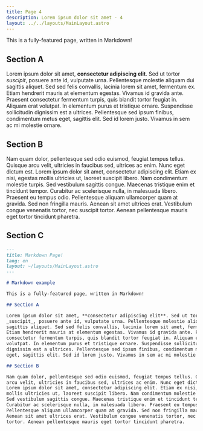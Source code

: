 ```yaml
---
title: Page 4
description: Lorem ipsum dolor sit amet - 4
layout: ../../layouts/MainLayout.astro
---
```


This is a fully-featured page, written in Markdown!

## Section A

Lorem ipsum dolor sit amet, **consectetur adipiscing elit**. Sed ut tortor
_suscipit_, posuere ante id, vulputate urna. Pellentesque molestie aliquam dui
sagittis aliquet. Sed sed felis convallis, lacinia lorem sit amet, fermentum ex.
Etiam hendrerit mauris at elementum egestas. Vivamus id gravida ante. Praesent
consectetur fermentum turpis, quis blandit tortor feugiat in. Aliquam erat
volutpat. In elementum purus et tristique ornare. Suspendisse sollicitudin
dignissim est a ultrices. Pellentesque sed ipsum finibus, condimentum metus
eget, sagittis elit. Sed id lorem justo. Vivamus in sem ac mi molestie ornare.

## Section B

Nam quam dolor, pellentesque sed odio euismod, feugiat tempus tellus. Quisque
arcu velit, ultricies in faucibus sed, ultrices ac enim. Nunc eget dictum est.
Lorem ipsum dolor sit amet, consectetur adipiscing elit. Etiam ex nisi, egestas
mollis ultricies ut, laoreet suscipit libero. Nam condimentum molestie turpis.
Sed vestibulum sagittis congue. Maecenas tristique enim et tincidunt tempor.
Curabitur ac scelerisque nulla, in malesuada libero. Praesent eu tempus odio.
Pellentesque aliquam ullamcorper quam at gravida. Sed non fringilla mauris.
Aenean sit amet ultrices erat. Vestibulum congue venenatis tortor, nec suscipit
tortor. Aenean pellentesque mauris eget tortor tincidunt pharetra.

## Section C

```markdown
---
title: Markdown Page!
lang: en
layout: ~/layouts/MainLayout.astro
---

# Markdown example

This is a fully-featured page, written in Markdown!

## Section A

Lorem ipsum dolor sit amet, **consectetur adipiscing elit**. Sed ut tortor
_suscipit_, posuere ante id, vulputate urna. Pellentesque molestie aliquam dui
sagittis aliquet. Sed sed felis convallis, lacinia lorem sit amet, fermentum ex.
Etiam hendrerit mauris at elementum egestas. Vivamus id gravida ante. Praesent
consectetur fermentum turpis, quis blandit tortor feugiat in. Aliquam erat
volutpat. In elementum purus et tristique ornare. Suspendisse sollicitudin
dignissim est a ultrices. Pellentesque sed ipsum finibus, condimentum metus
eget, sagittis elit. Sed id lorem justo. Vivamus in sem ac mi molestie ornare.

## Section B

Nam quam dolor, pellentesque sed odio euismod, feugiat tempus tellus. Quisque
arcu velit, ultricies in faucibus sed, ultrices ac enim. Nunc eget dictum est.
Lorem ipsum dolor sit amet, consectetur adipiscing elit. Etiam ex nisi, egestas
mollis ultricies ut, laoreet suscipit libero. Nam condimentum molestie turpis.
Sed vestibulum sagittis congue. Maecenas tristique enim et tincidunt tempor.
Curabitur ac scelerisque nulla, in malesuada libero. Praesent eu tempus odio.
Pellentesque aliquam ullamcorper quam at gravida. Sed non fringilla mauris.
Aenean sit amet ultrices erat. Vestibulum congue venenatis tortor, nec suscipit
tortor. Aenean pellentesque mauris eget tortor tincidunt pharetra.
```
